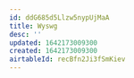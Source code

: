 ```yaml
---
id: ddG685d5Llzw5nypUjMaA
title: Wyswg
desc: ''
updated: 1642173009300
created: 1642173009300
airtableId: recBfn2Ji3fSmKiev
---
```


